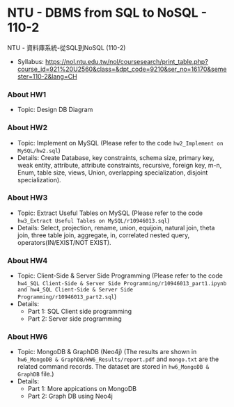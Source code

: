 # NTU - DBMS from SQL to NoSQL - 110-2
NTU - 資料庫系統-從SQL到NoSQL (110-2)

* Syllabus: 
https://nol.ntu.edu.tw/nol/coursesearch/print_table.php?course_id=921%20U2560&class=&dpt_code=9210&ser_no=16170&semester=110-2&lang=CH

### About HW1
* Topic: Design DB Diagram

### About HW2
* Topic: Implement on MySQL (Please refer to the code ```hw2_Implement on MySQL/hw2.sql```)
* Details: Create Database, key constraints, schema size, primary key, weak entity, attribute, attribute constraints, recursive, foreign key, m-n, Enum, table size, views, Union, overlapping specialization, disjoint specialization).

### About HW3
* Topic: Extract Useful Tables on MySQL (Please refer to the code ```hw3_Extract Useful Tables on MySQL/r10946013.sql```)
* Details: Select, projection, rename, union, equijoin, natural join, theta join, three table join, aggregate, in, correlated nested query, operators(IN/EXIST/NOT EXIST).

### About HW4
* Topic: Client-Side & Server Side Programming (Please refer to the code ```hw4_SQL Client-Side & Server Side Programming/r10946013_part1.ipynb and hw4_SQL Client-Side & Server Side Programming/r10946013_part2.sql```)
* Details: 
    * Part 1: SQL Client side programming
    * Part 2: Server side programming

### About HW6
* Topic: MongoDB & GraphDB (Neo4j) (The results are shown in ```hw6_MongoDB & GraphDB/HW6_Results/report.pdf``` and ```mongo.txt``` are the related command records. The dataset are stored in ```hw6_MongoDB & GraphDB``` file.)
* Details: 
    * Part 1: More appications on MongoDB
    * Part 2: Graph DB using Neo4j

